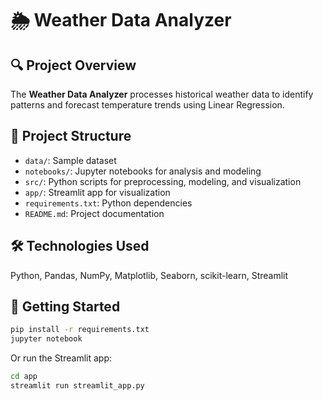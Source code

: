 # 🌦️ Weather Data Analyzer

## 🔍 Project Overview

The **Weather Data Analyzer** processes historical weather data to identify patterns and forecast temperature trends using Linear Regression.

## 📁 Project Structure

- `data/`: Sample dataset
- `notebooks/`: Jupyter notebooks for analysis and modeling
- `src/`: Python scripts for preprocessing, modeling, and visualization
- `app/`: Streamlit app for visualization
- `requirements.txt`: Python dependencies
- `README.md`: Project documentation

## 🛠️ Technologies Used

Python, Pandas, NumPy, Matplotlib, Seaborn, scikit-learn, Streamlit

## 🚀 Getting Started

```bash
pip install -r requirements.txt
jupyter notebook
```

Or run the Streamlit app:

```bash
cd app
streamlit run streamlit_app.py
```
